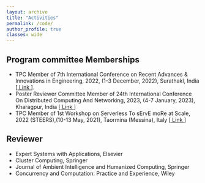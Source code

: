 ```yaml
---
layout: archive
title: "Activities"
permalink: /code/
author_profile: true
classes: wide
---
```

## Program committee Memberships
<ul>
	<li>
		TPC Member of 7th International Conference on Recent Advances & Innovations in Engineering, 2022, (1-3 December, 2022), Surathakl, India [<a href="https://icraie.nitk.ac.in/progTechComm.html"> Link </a>].
	</li> 
	<li>
		Poster Reviewer Committee Member of 24th International Conference On Distributed Computing And Networking, 2023, (4-7 January, 2023), Kharagpur, India [<a href="https://cse.iitkgp.ac.in/conf/ICDCN23/posters.html"> Link </a>]
	</li>
	<li>
		TPC Member of 1st Workshop on Serverless To sErvE moRe at Scale, 2022 (STEERS),(10-13 May, 2021), Taormina (Messina), Italy [<a href="http://www.steers.iitkgp.ac.in/committee"> Link </a>]
	</li>
</ul>


## Reviewer
<ul>
	<li>
		Expert Systems with Applications, Elsevier
	</li> 
	<li>
		Cluster Computing, Springer
	</li>
	<li>
		Journal of Ambient Intelligence and Humanized Computing, Springer
	</li>
	<li>
		Concurrency and Computation: Practice and Experience, Wiley
	</li>
</ul>